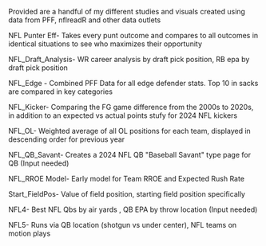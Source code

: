 Provided are a handful of my different studies and visuals created using data from PFF, nflreadR and other data outlets


NFL Punter Eff- Takes every punt outcome and compares to all outcomes in identical situations to see who maximizes their opportunity

NFL_Draft_Analysis- WR career analysis by draft pick position, RB epa by draft pick position
                                 
NFL_Edge - Combined PFF Data for all edge defender stats. Top 10 in sacks are compared in key categories 

NFL_Kicker- Comparing the FG game difference from the 2000s to 2020s, in addition to an expected vs actual points stufy for 2024 NFL kickers

NFL_OL- Weighted average of all OL positions for each team, displayed in descending order for previous year

NFL_QB_Savant- Creates a 2024 NFL QB "Baseball Savant" type page for QB (Input needed)

NFL_RROE Model- Early model for Team RROE and Expected Rush Rate
                                                         
Start_FieldPos- Value of field position, starting field position specifically

NFL4- Best NFL Qbs by air yards , QB EPA by throw location (Input needed)

NFL5- Runs via QB location (shotgun vs under center), NFL teams on motion plays
